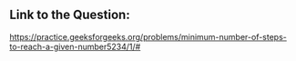 ## Link to the Question:

https://practice.geeksforgeeks.org/problems/minimum-number-of-steps-to-reach-a-given-number5234/1/#
